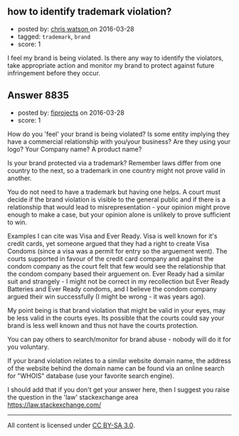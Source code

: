 ## how to identify trademark violation?

- posted by: [chris watson ](https://stackexchange.com/users/8130945/chris-watson) on 2016-03-28
- tagged: `trademark`, `brand`
- score: 1

I feel my brand is being violated. Is there any way to identify the violators, take appropriate action 
and monitor my brand to protect against future infringement before they occur. 


## Answer 8835

- posted by: [fiprojects](https://stackexchange.com/users/5370155/fiprojects) on 2016-03-28
- score: 1

How do you 'feel' your brand is being violated? Is some entity implying they have a commercial relationship with you/your business? Are they using your logo? Your Company name? A product name? 

Is your brand protected via a trademark? Remember laws differ from one country to the next, so a trademark in one country might not prove valid in another.

You do not need to have a trademark but having one helps. A court must decide if the brand violation is visible to the general public and if there is a relationship that would lead to misrepresentation - your opinion might prove enough to make a case, but your opinion alone is unlikely to prove sufficient to win.

Examples I can cite was Visa and Ever Ready. Visa is well known for it's credit cards, yet someone argued that they had a right to create Visa Condoms (since a visa was a permit for entry so the arguement went). The courts supported in favour of the credit card company and against the condom company as the court felt that few would see the relationship that the condom company based their arguement on.  Ever Ready had a similar suit and strangely - I might not be correct in my recollection but Ever Ready Batteries and Ever Ready condoms, and I believe the condom company argued their win successfully (I might be wrong - it was years ago).

My point being is that brand violation that might be valid in your eyes, may be less valid in the courts eyes. Its possible that the courts could say your brand is less well known and thus not have the courts protection.

You can pay others to search/monitor for brand abuse - nobody will do it for you voluntary. 

If your brand violation relates to a similar website domain name, the address of the website behind the domain name can be found via an online search for "WHOIS" database (use your favorite search engine).

I should add that if you don't get your answer here, then I suggest you raise the question in the 'law' stackexchange area https://law.stackexchange.com/



---

All content is licensed under [CC BY-SA 3.0](https://creativecommons.org/licenses/by-sa/3.0/).
